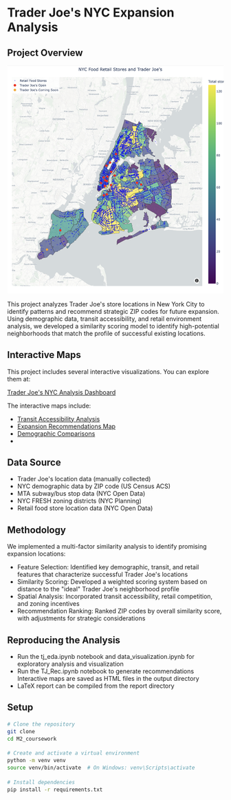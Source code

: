 # Trader Joe's NYC Expansion Analysis

## Project Overview
![Trader Joe's NYC Map](output/TJ.png)

This project analyzes Trader Joe's store locations in New York City to identify patterns and recommend strategic ZIP codes for future expansion. Using demographic data, transit accessibility, and retail environment analysis, we developed a similarity scoring model to identify high-potential neighborhoods that match the profile of successful existing locations.
## Interactive Maps

This project includes several interactive visualizations. You can explore them at:

[Trader Joe's NYC Analysis Dashboard](https://aprilqx.github.io/trader-joes/)

The interactive maps include:
- [Transit Accessibility Analysis](https://aprilqx.github.io/trader-joes/nyc_food_retail_map_population_density.html)
- [Expansion Recommendations Map](https://aprilqx.github.io/trader-joes/trader_joes_recommendations.html)
- [Demographic Comparisons](https://aprilqx.github.io/trader-joes/maps/education_map.html)
- 
## Data Source

* Trader Joe's location data (manually collected)
* NYC demographic data by ZIP code (US Census ACS)
* MTA subway/bus stop data (NYC Open Data)
* NYC FRESH zoning districts (NYC Planning)
* Retail food store location data (NYC Open Data)

## Methodology
We implemented a multi-factor similarity analysis to identify promising expansion locations:

* Feature Selection: Identified key demographic, transit, and retail features that characterize successful Trader Joe's locations
* Similarity Scoring: Developed a weighted scoring system based on distance to the "ideal" Trader Joe's neighborhood profile
* Spatial Analysis: Incorporated transit accessibility, retail competition, and zoning incentives
* Recommendation Ranking: Ranked ZIP codes by overall similarity score, with adjustments for strategic considerations

##  Reproducing the Analysis
* Run the tj_eda.ipynb notebook and data_visualization.ipynb for exploratory analysis and visualization
* Run the TJ_Rec.ipynb notebook to generate recommendations
Interactive maps are saved as HTML files in the output directory
* LaTeX report can be compiled from the report directory


## Setup

```bash
# Clone the repository
git clone 
cd M2_coursework

# Create and activate a virtual environment
python -m venv venv
source venv/bin/activate  # On Windows: venv\Scripts\activate

# Install dependencies
pip install -r requirements.txt
```